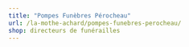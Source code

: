 ```yaml
---
title: "Pompes Funèbres Pérocheau"
url: /la-mothe-achard/pompes-funebres-perocheau/
shop: directeurs de funérailles
---
```

